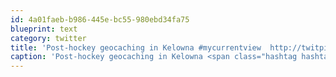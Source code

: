 ```yaml
---
id: 4a01faeb-b986-445e-bc55-980ebd34fa75
blueprint: text
category: twitter
title: 'Post-hockey geocaching in Kelowna #mycurrentview  http://twitpic.com/15yd2p'
caption: 'Post-hockey geocaching in Kelowna <span class="hashtag hashtag_local">#<a href="http://tweettemp.darylchymko.ca/?tag=mycurrentview">mycurrentview</a>  http://twitpic.com/15yd2p'
---
```

